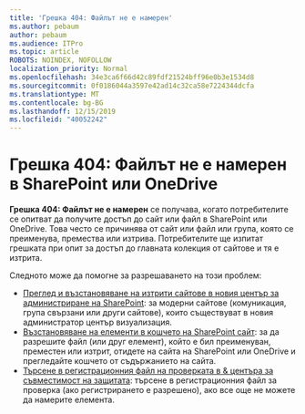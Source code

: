 ```yaml
---
title: 'Грешка 404: Файлът не е намерен'
ms.author: pebaum
author: pebaum
ms.audience: ITPro
ms.topic: article
ROBOTS: NOINDEX, NOFOLLOW
localization_priority: Normal
ms.openlocfilehash: 34e3ca6f66d42c89fdf21524bff96e0b3e1534d8
ms.sourcegitcommit: 0f0186044a3597e42ad14c32ca58e7224344dcfa
ms.translationtype: MT
ms.contentlocale: bg-BG
ms.lasthandoff: 12/15/2019
ms.locfileid: "40052242"
---
```

# <a name="error-404-file-not-found-in-sharepoint-or-onedrive"></a>Грешка 404: Файлът не е намерен в SharePoint или OneDrive

**Грешка 404: Файлът не е намерен** се получава, когато потребителите се опитват да получите достъп до сайт или файл в SharePoint или OneDrive. Това често се причинява от сайт или файл или група, която се преименува, премества или изтрива.
Потребителите ще изпитат грешката при опит за достъп до главната колекция от сайтове и тя е изтрита.

Следното може да помогне за разрешаването на този проблем:
- [Преглед и възстановяване на изтрити сайтове в новия център за администриране на SharePoint](https://docs.microsoft.com/sharepoint/view-and-restore-deleted-sites-in-new-admin-center): за модерни сайтове (комуникация, група свързани или други сайтове), които съществуват в новия администратор център визуализация.
- [Възстановяване на елементи в кошчето на SharePoint сайт](https://support.office.com/article/Restore-items-in-the-Recycle-Bin-of-a-SharePoint-site-6df466b6-55f2-4898-8d6e-c0dff851a0be): за да разрешите файл (или друг елемент), който е бил преименуван, преместен или изтрит, отидете на сайта на SharePoint или OneDrive и прегледайте кошчето от съдържанието на сайта.
- [Търсене в регистрационния файл на проверката в &amp; центъра за съвместимост на защитата](https://docs.microsoft.com/office365/securitycompliance/search-the-audit-log-in-security-and-compliance): търсене в регистрационния файл за проверка (ако регистрирането е разрешено), ако все още не можете да намерите елемента.